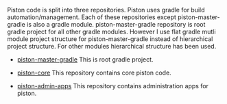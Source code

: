 Piston code is split into three repositories. Piston uses gradle for build automation/management. Each of these repositories except piston-master-gradle is also a gradle module. piston-master-gradle repository is root gradle project for all other gradle modules. However I use flat gradle mutli module project structure for piston-master-gradle instead of hierarchical project structure. For other modules hierarchical structure has been used.

* [piston-master-gradle](https://github.com/koyadume/piston-master-gradle)
   This is root gradle project.

* [piston-core](https://github.com/koyadume/piston-core)
   This repository contains core piston code.

* [piston-admin-apps](https://github.com/koyadume/piston-custom-apps)
   This repository contains administration apps for piston.